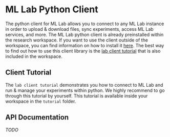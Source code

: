 # ML Lab Python Client

The python client for ML Lab allows you to connect to any ML Lab instance in order to upload & download files, sync experiments, access ML Lab services, and more. The ML Lab python client is already preinstalled within the research workspace. If you want to use the client outside of the workspace, you can find information on how to install it [here](#TODO). The best way to find out how to use this client library is the [lab client tutorial](#TODO) that is also included in the workspace.

## Client Tutorial

The `lab client tutorial` demonstrates you how to connect to ML Lab and run & manage your experiments within python. We highly recommend to go through this tutorial by yourself. This tutorial is available inside your workspace in the `tutorial` folder.

## API Documentation

_TODO_